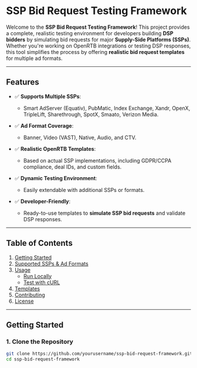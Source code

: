 
# **SSP Bid Request Testing Framework**

Welcome to the **SSP Bid Request Testing Framework**! This project provides a complete, realistic testing environment for developers building **DSP bidders** by simulating bid requests for major **Supply-Side Platforms (SSPs)**. Whether you're working on OpenRTB integrations or testing DSP responses, this tool simplifies the process by offering **realistic bid request templates** for multiple ad formats.

---

## **Features**

- ✅ **Supports Multiple SSPs**:
  - Smart AdServer (Equativ), PubMatic, Index Exchange, Xandr, OpenX, TripleLift, Sharethrough, SpotX, Smaato, Verizon Media.

- ✅ **Ad Format Coverage**:
  - Banner, Video (VAST), Native, Audio, and CTV.

- ✅ **Realistic OpenRTB Templates**:
  - Based on actual SSP implementations, including GDPR/CCPA compliance, deal IDs, and custom fields.

- ✅ **Dynamic Testing Environment**:
  - Easily extendable with additional SSPs or formats.

- ✅ **Developer-Friendly**:
  - Ready-to-use templates to **simulate SSP bid requests** and validate DSP responses.

---

## **Table of Contents**

1. [Getting Started](#getting-started)  
2. [Supported SSPs & Ad Formats](#supported-ssps--ad-formats)  
3. [Usage](#usage)  
   - [Run Locally](#run-locally)  
   - [Test with cURL](#test-with-curl)  
4. [Templates](#templates)  
5. [Contributing](#contributing)  
6. [License](#license)  

---

## **Getting Started**

### **1. Clone the Repository**
```bash
git clone https://github.com/yourusername/ssp-bid-request-framework.git
cd ssp-bid-request-framework
